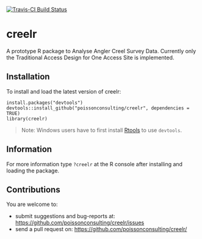 [![Travis-CI Build Status](https://travis-ci.org/poissonconsulting/creelr.png?branch=master)](https://travis-ci.org/poissonconsulting/creel)

# creelr
 
A prototype R package to Analyse Angler Creel Survey Data. Currently only the
Traditional Access Design for One Access Site is implemented.

## Installation

To install and load the latest version of creelr:

    install.packages("devtools")
    devtools::install_github("poissonconsulting/creelr", dependencies = TRUE)
    library(creelr)
    
> Note: Windows users have to first install [Rtools](http://cran.r-project.org/bin/windows/Rtools/) to use `devtools`.

## Information

For more information type `?creelr` at the R console after installing and
loading the package.
    
## Contributions

You are welcome to:

* submit suggestions and bug-reports at: https://github.com/poissonconsulting/creelr/issues
* send a pull request on: https://github.com/poissonconsulting/creelr/
